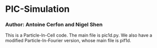 # PIC-Simulation
### Author: Antoine Cerfon and Nigel Shen

This is a Particle-In-Cell code. The main file is pic1d.py. We also have a modified Particle-In-Fourier version, whose main file is pif1d.
